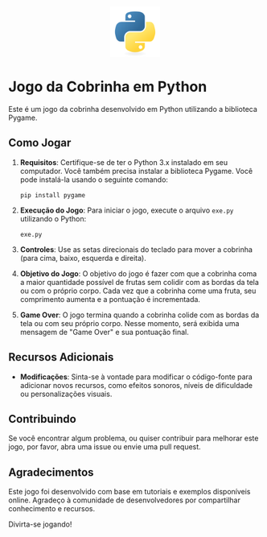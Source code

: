 <div align="center">
  <img src="https://raw.githubusercontent.com/devicons/devicon/master/icons/python/python-original.svg" alt="Python" height="100">
</div>
 
 # Jogo da Cobrinha em Python

Este é um jogo da cobrinha desenvolvido em Python utilizando a biblioteca Pygame.

## Como Jogar

1. **Requisitos**: Certifique-se de ter o Python 3.x instalado em seu computador. Você também precisa instalar a biblioteca Pygame. Você pode instalá-la usando o seguinte comando:

    ```
    pip install pygame
    ```

2. **Execução do Jogo**: Para iniciar o jogo, execute o arquivo `exe.py` utilizando o Python:

    ```
    exe.py
    ```

3. **Controles**: Use as setas direcionais do teclado para mover a cobrinha (para cima, baixo, esquerda e direita).

4. **Objetivo do Jogo**: O objetivo do jogo é fazer com que a cobrinha coma a maior quantidade possível de frutas sem colidir com as bordas da tela ou com o próprio corpo. Cada vez que a cobrinha come uma fruta, seu comprimento aumenta e a pontuação é incrementada.

5. **Game Over**: O jogo termina quando a cobrinha colide com as bordas da tela ou com seu próprio corpo. Nesse momento, será exibida uma mensagem de "Game Over" e sua pontuação final.

## Recursos Adicionais

- **Modificações**: Sinta-se à vontade para modificar o código-fonte para adicionar novos recursos, como efeitos sonoros, níveis de dificuldade ou personalizações visuais.

## Contribuindo

Se você encontrar algum problema, ou quiser contribuir para melhorar este jogo, por favor, abra uma issue ou envie uma pull request.

## Agradecimentos

Este jogo foi desenvolvido com base em tutoriais e exemplos disponíveis online. Agradeço à comunidade de desenvolvedores por compartilhar conhecimento e recursos.

Divirta-se jogando!

